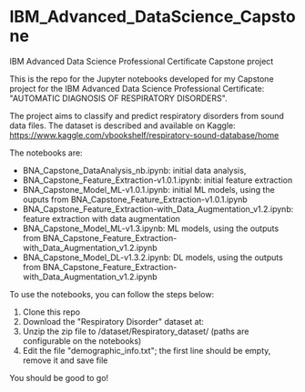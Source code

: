 # IBM_Advanced_DataScience_Capstone
IBM Advanced Data Science Professional Certificate Capstone project

This is the repo for the Jupyter notebooks developed for my Capstone project for the IBM Advanced Data Science Professional Certificate: "AUTOMATIC DIAGNOSIS OF RESPIRATORY DISORDERS".

The project aims to classify and predict respiratory disorders from sound data files.
The dataset is described and available on Kaggle: https://www.kaggle.com/vbookshelf/respiratory-sound-database/home 

The notebooks are:
- BNA_Capstone_DataAnalysis_nb.ipynb: initial data analysis,
- BNA_Capstone_Feature_Extraction-v1.0.1.ipynb: initial feature extraction
- BNA_Capstone_Model_ML-v1.0.1.ipynb: initial ML models, using the ouputs from BNA_Capstone_Feature_Extraction-v1.0.1.ipynb
- BNA_Capstone_Feature_Extraction-with_Data_Augmentation_v1.2.ipynb: feature extraction with data augmentation
- BNA_Capstone_Model_ML-v1.3.ipynb: ML models, using the outputs from BNA_Capstone_Feature_Extraction-with_Data_Augmentation_v1.2.ipynb
- BNA_Capstone_Model_DL-v1.3.2.ipynb: DL models, using the outputs from BNA_Capstone_Feature_Extraction-with_Data_Augmentation_v1.2.ipynb

To use the notebooks, you can follow the steps below:
1. Clone this repo
2. Download the "Respiratory Disorder" dataset at:
3. Unzip the zip file to <repo>/dataset/Respiratory_dataset/ (paths are configurable on the notebooks)
4. Edit the file "demographic_info.txt"; the first line should be empty, remove it and save file

You should be good to go!
